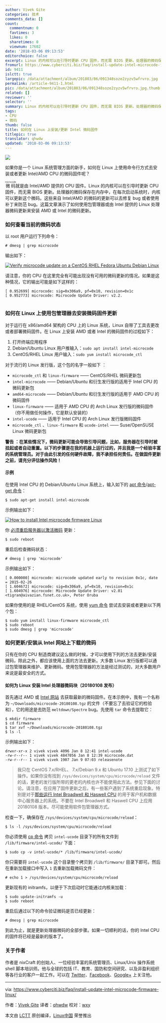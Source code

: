 ```yaml
---
author: Vivek Gite
categories: 技术
comments_data: []
count:
  commentnum: 0
  favtimes: 3
  likes: 0
  sharetimes: 0
  viewnum: 17602
date: '2018-03-06 09:13:53'
editorchoice: false
excerpt: Linux 的内核可以在引导时更新 CPU 固件，而无需 BIOS 更新。处理器的微码保存在内存中，在每次启动系统时，内核可以更新这个微码。
fromurl: https://www.cyberciti.biz/faq/install-update-intel-microcode-firmware-linux/
id: 9411
islctt: true
largepic: /data/attachment/album/201803/06/091348soze2zyzv5wfrvro.jpg
permalink: /article-9411-1.html
pic: /data/attachment/album/201803/06/091348soze2zyzv5wfrvro.jpg.thumb.jpg
related: []
reviewer: ''
selector: ''
summary: Linux 的内核可以在引导时更新 CPU 固件，而无需 BIOS 更新。处理器的微码保存在内存中，在每次启动系统时，内核可以更新这个微码。
tags:
- CPU
- 微码
thumb: false
title: 如何在 Linux 上安装/更新 Intel 微码固件
titlepic: true
translator: qhwdw
updated: '2018-03-06 09:13:53'
---
```


![](/data/attachment/album/201803/06/091348soze2zyzv5wfrvro.jpg)


如果你是一个 Linux 系统管理方面的新手，如何在 Linux 上使用命令行方式去安装或者更新 Intel/AMD CPU 的微码固件呢？


<ruby> 微码 <rt>  microcode </rt></ruby>就是由 Intel/AMD 提供的 CPU 固件。Linux 的内核可以在引导时更新 CPU 固件，而无需 BIOS 更新。处理器的微码保存在内存中，在每次启动系统时，内核可以更新这个微码。这些来自 Intel/AMD 的微码的更新可以去修复 bug 或者使用补丁来防范 bug。这篇文章演示了如何使用包管理器或由 lntel 提供的 Linux 处理器微码更新来安装 AMD 或 Intel 的微码更新。


### 如何查看当前的微码状态


以 root 用户运行下列命令：



```
# dmesg | grep microcode

```

输出如下：


[![Verify microcode update on a CentOS RHEL Fedora Ubuntu Debian Linux](/data/attachment/album/201803/06/091354g0vtvobkvrkuxbvb.jpg)](https://www.cyberciti.biz/media/new/faq/2018/01/Verify-microcode-update-on-a-CentOS-RHEL-Fedora-Ubuntu-Debian-Linux.jpg)


请注意，你的 CPU 在这里完全有可能出现没有可用的微码更新的情况。如果是这种情况，它的输出可能是如下这样的：



```
[ 0.952699] microcode: sig=0x306a9, pf=0x10, revision=0x1c
[ 0.952773] microcode: Microcode Update Driver: v2.2.


```

### 如何在 Linux 上使用包管理器去安装微码固件更新


对于运行在 x86/amd64 架构的 CPU 上的 Linux 系统，Linux 自带了工具去更改或者部署微码固件。在 Linux 上安装 AMD 或者 Intel 的微码固件的过程如下：


1. 打开终端应用程序
2. Debian/Ubuntu Linux 用户推输入：`sudo apt install intel-microcode`
3. CentOS/RHEL Linux 用户输入：`sudo yum install microcode_ctl`


对于流行的 Linux 发行版，这个包的名字一般如下 ：


* `microcode_ctl` 和 `linux-firmware` —— CentOS/RHEL 微码更新包
* `intel-microcode` —— Debian/Ubuntu 和衍生发行版的适用于 Intel CPU 的微码更新包
* `amd64-microcode` —— Debian/Ubuntu 和衍生发行版的适用于 AMD CPU 的微码固件
* `linux-firmware` —— 适用于 AMD CPU 的 Arch Linux 发行版的微码固件（你不用做任何操作，它是默认安装的）
* `intel-ucode` —— 适用于 Intel CPU 的 Arch Linux 发行版微码固件
* `microcode_ctl` 、`linux-firmware` 和 `ucode-intel` —— Suse/OpenSUSE Linux 微码更新包


**警告 ：在某些情况下，微码更新可能会导致引导问题，比如，服务器在引导时被挂起或者自动重置。以下的步骤是在我的机器上运行过的，并且我是一个经验丰富的系统管理员。对于由此引发的任何硬件故障，我不承担任何责任。在做固件更新之前，请充分评估操作风险！**


#### 示例


在使用 Intel CPU 的 Debian/Ubuntu Linux 系统上，输入如下的 [apt 命令](https://www.cyberciti.biz/faq/ubuntu-lts-debian-linux-apt-command-examples/ "See Linux/Unix apt command examples for more info")/[apt-get 命令](https://www.cyberciti.biz/tips/linux-debian-package-management-cheat-sheet.html "See Linux/Unix apt-get command examples for more info")：



```
$ sudo apt-get install intel-microcode

```

示例输出如下：


[![How to install Intel microcode firmware Linux](/data/attachment/album/201803/06/091356kez6ashd8esws464.jpg)](https://www.cyberciti.biz/media/new/faq/2018/01/How-to-install-Intel-microcode-firmware-Linux.jpg)


你 [必须重启服务器以激活微码](https://www.cyberciti.biz/faq/howto-reboot-linux/) 更新：



```
$ sudo reboot

```

重启后检查微码状态：



```
# dmesg | grep 'microcode'

```

示例输出如下：



```
[ 0.000000] microcode: microcode updated early to revision 0x1c, date = 2015-02-26
[ 1.604672] microcode: sig=0x306a9, pf=0x10, revision=0x1c
[ 1.604976] microcode: Microcode Update Driver: v2.01 <tigran@aivazian.fsnet.co.uk>, Peter Oruba

```

如果你使用的是 RHEL/CentOS 系统，使用 [yum 命令](https://www.cyberciti.biz/faq/rhel-centos-fedora-linux-yum-command-howto/ "See Linux/Unix yum command examples for more info") 尝试去安装或者更新以下两个包：



```
$ sudo yum install linux-firmware microcode_ctl
$ sudo reboot
$ sudo dmesg | grep 'microcode'

```

### 如何更新/安装从 Intel 网站上下载的微码


只有在你的 CPU 制造商建议这么做的时候，才可以使用下列的方法去更新/安装微码，除此之外，都应该使用上面的方法去更新。大多数 Linux 发行版都可以通过包管理器来维护、更新微码。使用包管理器的方法是经过测试的，对大多数用户来说是最安全的方式。


#### 如何为 Linux 安装 Intel 处理器微码块（20180108 发布）


首先通过 AMD 或 [Intel 网站](https://downloadcenter.intel.com/download/27431/Linux-Processor-Microcode-Data-File) 去获取最新的微码固件。在本示例中，我有一个名称为 `~/Downloads/microcode-20180108.tgz` 的文件（不要忘了去验证它的检验和），它的用途是去防范 `meltdown/Spectre` bug。先使用 `tar` 命令去提取它：



```
$ mkdir firmware
$ cd firmware
$ tar xvf ~/Downloads/microcode-20180108.tgz
$ ls -l

```

示例输出如下：



```
drwxr-xr-x 2 vivek vivek 4096 Jan 8 12:41 intel-ucode
-rw-r--r-- 1 vivek vivek 4847056 Jan 8 12:39 microcode.dat
-rw-r--r-- 1 vivek vivek 1907 Jan 9 07:03 releasenote

```


> 
> 我只在 CentOS 7.x/RHEL、 7.x/Debian 9.x 和 Ubuntu 17.10 上测试了如下操作。如果你没有找到 `/sys/devices/system/cpu/microcode/reload` 文件的话，更老的发行版所带的更老的内核也许不能使用此方法。参见下面的讨论。请注意，在应用了固件更新之后，有一些客户遇到了系统重启现象。特别是对于[那些运行 Intel Broadwell 和 Haswell CPU](https://newsroom.intel.com/news/intel-security-issue-update-addressing-reboot-issues/) 的用于客户机和数据中心服务器上的系统。不要在 Intel Broadwell 和 Haswell CPU 上应用 20180108 版本。尽可能使用软件包管理器方式。
> 
> 
> 


检查一下，确保存在 `/sys/devices/system/cpu/microcode/reload`：



```
$ ls -l /sys/devices/system/cpu/microcode/reload

```

你必须使用 [cp 命令](https://www.cyberciti.biz/faq/cp-copy-command-in-unix-examples/ "See Linux/Unix cp command examples for more info") 拷贝 `intel-ucode` 目录下的所有文件到 `/lib/firmware/intel-ucode/` 下面：



```
$ sudo cp -v intel-ucode/* /lib/firmware/intel-ucode/

```

你只需要将 `intel-ucode` 这个目录整个拷贝到 `/lib/firmware/` 目录下即可。然后在重新加载接口中写入 `1` 去重新加载微码文件：



```
# echo 1 > /sys/devices/system/cpu/microcode/reload

```

更新现有的 initramfs，以便于下次启动时它能通过内核来加载：



```
$ sudo update-initramfs -u
$ sudo reboot

```

重启后通过以下的命令验证微码是否已经更新：



```
# dmesg | grep microcode

```

到此为止，就是更新处理器微码的全部步骤。如果一切顺利的话，你的 Intel CPU 的固件将已经是最新的版本了。


### 关于作者


作者是 nixCraft 的创始人、一位经验丰富的系统管理员、Linux/Unix 操作系统 shell 脚本培训师。他与全球的包括 IT、教育、国防和空间研究、以及非盈利组织等各行业的客户一起工作。可以在 [Twitter](https://twitter.com/nixcraft)、[Facebook](https://facebook.com/nixcraft)、[Google+](https://plus.google.com/+CybercitiBiz) 上关注他。




---


via: <https://www.cyberciti.biz/faq/install-update-intel-microcode-firmware-linux/>


作者：[Vivek Gite](https://www.cyberciti.biz) 译者：[qhwdw](https://github.com/qhwdw) 校对：[wxy](https://github.com/wxy)


本文由 [LCTT](https://github.com/LCTT/TranslateProject) 原创编译，[Linux中国](https://linux.cn/) 荣誉推出